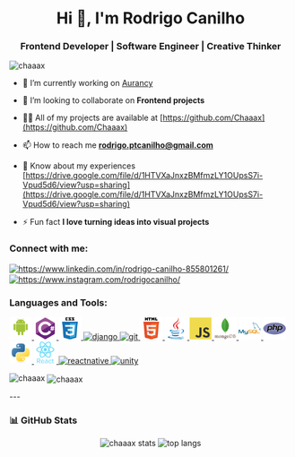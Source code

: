 <h1 align="center">Hi 👋, I'm Rodrigo Canilho</h1>
<h3 align="center">Frontend Developer | Software Engineer | Creative Thinker</h3>

<p align="left"> <img src="https://komarev.com/ghpvc/?username=chaaax&label=Profile%20views&color=0e75b6&style=flat" alt="chaaax" /> </p>

- 🔭 I’m currently working on [Aurancy](https://github.com/Chaaax/Aurancy)

- 👯 I’m looking to collaborate on **Frontend projects**

- 👨‍💻 All of my projects are available at [https://github.com/Chaaax](https://github.com/Chaaax)

- 📫 How to reach me **rodrigo.ptcanilho@gmail.com**

- 📄 Know about my experiences [https://drive.google.com/file/d/1HTVXaJnxzBMfmzLY1OUpsS7i-Vpud5d6/view?usp=sharing](https://drive.google.com/file/d/1HTVXaJnxzBMfmzLY1OUpsS7i-Vpud5d6/view?usp=sharing)

- ⚡ Fun fact **I love turning ideas into visual projects**

<h3 align="left">Connect with me:</h3>
<p align="left">
<a href="https://linkedin.com/in/https://www.linkedin.com/in/rodrigo-canilho-855801261/" target="blank"><img align="center" src="https://raw.githubusercontent.com/rahuldkjain/github-profile-readme-generator/master/src/images/icons/Social/linked-in-alt.svg" alt="https://www.linkedin.com/in/rodrigo-canilho-855801261/" height="30" width="40" /></a>
<a href="https://instagram.com/https://www.instagram.com/rodrigocanilho/" target="blank"><img align="center" src="https://raw.githubusercontent.com/rahuldkjain/github-profile-readme-generator/master/src/images/icons/Social/instagram.svg" alt="https://www.instagram.com/rodrigocanilho/" height="30" width="40" /></a>
</p>

<h3 align="left">Languages and Tools:</h3>
<p align="left"> <a href="https://developer.android.com" target="_blank" rel="noreferrer"> <img src="https://raw.githubusercontent.com/devicons/devicon/master/icons/android/android-original-wordmark.svg" alt="android" width="40" height="40"/> </a> <a href="https://www.w3schools.com/cs/" target="_blank" rel="noreferrer"> <img src="https://raw.githubusercontent.com/devicons/devicon/master/icons/csharp/csharp-original.svg" alt="csharp" width="40" height="40"/> </a> <a href="https://www.w3schools.com/css/" target="_blank" rel="noreferrer"> <img src="https://raw.githubusercontent.com/devicons/devicon/master/icons/css3/css3-original-wordmark.svg" alt="css3" width="40" height="40"/> </a> <a href="https://www.djangoproject.com/" target="_blank" rel="noreferrer"> <img src="https://cdn.worldvectorlogo.com/logos/django.svg" alt="django" width="40" height="40"/> </a> <a href="https://git-scm.com/" target="_blank" rel="noreferrer"> <img src="https://www.vectorlogo.zone/logos/git-scm/git-scm-icon.svg" alt="git" width="40" height="40"/> </a> <a href="https://www.w3.org/html/" target="_blank" rel="noreferrer"> <img src="https://raw.githubusercontent.com/devicons/devicon/master/icons/html5/html5-original-wordmark.svg" alt="html5" width="40" height="40"/> </a> <a href="https://www.java.com" target="_blank" rel="noreferrer"> <img src="https://raw.githubusercontent.com/devicons/devicon/master/icons/java/java-original.svg" alt="java" width="40" height="40"/> </a> <a href="https://developer.mozilla.org/en-US/docs/Web/JavaScript" target="_blank" rel="noreferrer"> <img src="https://raw.githubusercontent.com/devicons/devicon/master/icons/javascript/javascript-original.svg" alt="javascript" width="40" height="40"/> </a> <a href="https://www.mongodb.com/" target="_blank" rel="noreferrer"> <img src="https://raw.githubusercontent.com/devicons/devicon/master/icons/mongodb/mongodb-original-wordmark.svg" alt="mongodb" width="40" height="40"/> </a> <a href="https://www.mysql.com/" target="_blank" rel="noreferrer"> <img src="https://raw.githubusercontent.com/devicons/devicon/master/icons/mysql/mysql-original-wordmark.svg" alt="mysql" width="40" height="40"/> </a> <a href="https://www.php.net" target="_blank" rel="noreferrer"> <img src="https://raw.githubusercontent.com/devicons/devicon/master/icons/php/php-original.svg" alt="php" width="40" height="40"/> </a> <a href="https://www.python.org" target="_blank" rel="noreferrer"> <img src="https://raw.githubusercontent.com/devicons/devicon/master/icons/python/python-original.svg" alt="python" width="40" height="40"/> </a> <a href="https://reactjs.org/" target="_blank" rel="noreferrer"> <img src="https://raw.githubusercontent.com/devicons/devicon/master/icons/react/react-original-wordmark.svg" alt="react" width="40" height="40"/> </a> <a href="https://reactnative.dev/" target="_blank" rel="noreferrer"> <img src="https://reactnative.dev/img/header_logo.svg" alt="reactnative" width="40" height="40"/> </a> <a href="https://unity.com/" target="_blank" rel="noreferrer"> <img src="https://www.vectorlogo.zone/logos/unity3d/unity3d-icon.svg" alt="unity" width="40" height="40"/> </a> </p>

<p><img align="left" src="https://github-readme-stats.vercel.app/api/top-langs?username=chaaax&show_icons=true&locale=en&layout=compact" alt="chaaax" /></p>

<p>&nbsp;<img align="center" src="https://github-readme-stats.vercel.app/api?username=chaaax&show_icons=true&locale=en" alt="chaaax" /></p>
---

<h3 align="left">📊 GitHub Stats</h3>
<p align="center">
  <img src="https://github-readme-stats.vercel.app/api?username=chaaax&show_icons=true&locale=en" alt="chaaax stats" />
  <img src="https://github-readme-stats.vercel.app/api/top-langs?username=chaaax&show_icons=true&locale=en&layout=compact" alt="top langs" />
</p>


